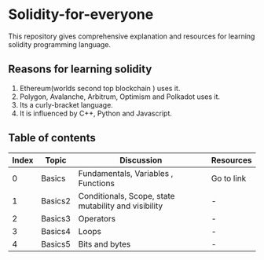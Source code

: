 # Solidity-for-everyone

This repository gives comprehensive explanation and resources for learning solidity programming language.

## Reasons for learning solidity

1. Ethereum(worlds second top blockchain ) uses it.
2. Polygon, Avalanche, Arbitrum, Optimism and Polkadot uses it.
3. Its a curly-bracket language.
4. It is influenced by C++, Python and Javascript.


## Table of contents

| Index | Topic | Discussion | Resources |
| - | - | - | - |
| 0 | Basics | Fundamentals, Variables , Functions | Go to link |
| 1 | Basics2 | Conditionals, Scope, state mutability and visibility | - |
| 2 | Basics3 | Operators | - |
| 3 | Basics4 | Loops | - |
| 4 | Basics5 | Bits and bytes | - |
